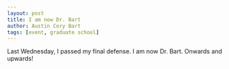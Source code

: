 ```yaml
---
layout: post
title: I am now Dr. Bart
author: Austin Cory Bart
tags: [event, graduate school]
---
```


Last Wednesday, I passed my final defense. I am now Dr. Bart. Onwards and upwards!
